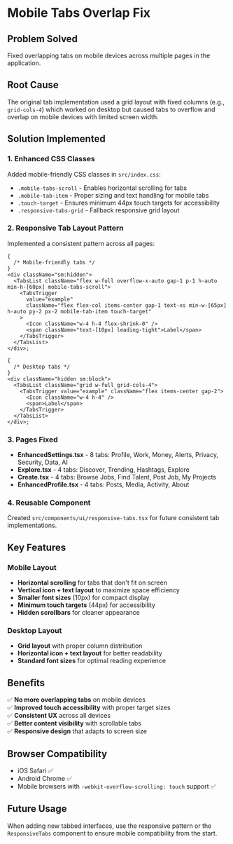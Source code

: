 # Mobile Tabs Overlap Fix

## Problem Solved

Fixed overlapping tabs on mobile devices across multiple pages in the application.

## Root Cause

The original tab implementation used a grid layout with fixed columns (e.g., `grid-cols-4`) which worked on desktop but caused tabs to overflow and overlap on mobile devices with limited screen width.

## Solution Implemented

### 1. Enhanced CSS Classes

Added mobile-friendly CSS classes in `src/index.css`:

- `.mobile-tabs-scroll` - Enables horizontal scrolling for tabs
- `.mobile-tab-item` - Proper sizing and text handling for mobile tabs
- `.touch-target` - Ensures minimum 44px touch targets for accessibility
- `.responsive-tabs-grid` - Fallback responsive grid layout

### 2. Responsive Tab Layout Pattern

Implemented a consistent pattern across all pages:

```tsx
{
  /* Mobile-friendly tabs */
}
<div className="sm:hidden">
  <TabsList className="flex w-full overflow-x-auto gap-1 p-1 h-auto min-h-[60px] mobile-tabs-scroll">
    <TabsTrigger
      value="example"
      className="flex flex-col items-center gap-1 text-xs min-w-[65px] h-auto py-2 px-2 mobile-tab-item touch-target"
    >
      <Icon className="w-4 h-4 flex-shrink-0" />
      <span className="text-[10px] leading-tight">Label</span>
    </TabsTrigger>
  </TabsList>
</div>;

{
  /* Desktop tabs */
}
<div className="hidden sm:block">
  <TabsList className="grid w-full grid-cols-4">
    <TabsTrigger value="example" className="flex items-center gap-2">
      <Icon className="w-4 h-4" />
      <span>Label</span>
    </TabsTrigger>
  </TabsList>
</div>;
```

### 3. Pages Fixed

- **EnhancedSettings.tsx** - 8 tabs: Profile, Work, Money, Alerts, Privacy, Security, Data, AI
- **Explore.tsx** - 4 tabs: Discover, Trending, Hashtags, Explore
- **Create.tsx** - 4 tabs: Browse Jobs, Find Talent, Post Job, My Projects
- **EnhancedProfile.tsx** - 4 tabs: Posts, Media, Activity, About

### 4. Reusable Component

Created `src/components/ui/responsive-tabs.tsx` for future consistent tab implementations.

## Key Features

### Mobile Layout

- **Horizontal scrolling** for tabs that don't fit on screen
- **Vertical icon + text layout** to maximize space efficiency
- **Smaller font sizes** (10px) for compact display
- **Minimum touch targets** (44px) for accessibility
- **Hidden scrollbars** for cleaner appearance

### Desktop Layout

- **Grid layout** with proper column distribution
- **Horizontal icon + text layout** for better readability
- **Standard font sizes** for optimal reading experience

## Benefits

✅ **No more overlapping tabs** on mobile devices  
✅ **Improved touch accessibility** with proper target sizes  
✅ **Consistent UX** across all devices  
✅ **Better content visibility** with scrollable tabs  
✅ **Responsive design** that adapts to screen size

## Browser Compatibility

- iOS Safari ✅
- Android Chrome ✅
- Mobile browsers with `-webkit-overflow-scrolling: touch` support ✅

## Future Usage

When adding new tabbed interfaces, use the responsive pattern or the `ResponsiveTabs` component to ensure mobile compatibility from the start.
